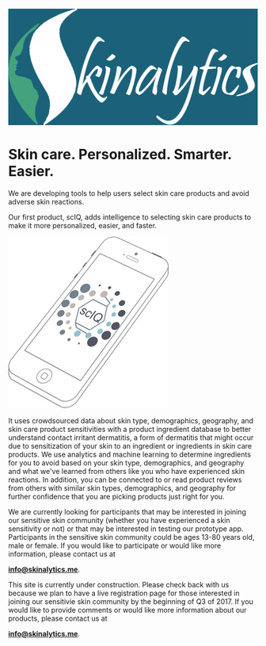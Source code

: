 ![Image of Skinalytics Logo](Images/LogoBlueGreenS4Font1dInv72dpi.jpg)

# Skin care. Personalized. Smarter. Easier.

We are developing tools to help users select skin care products and avoid adverse skin reactions.

Our first product, scIQ, adds intelligence to selecting skin care products to make it more personalized, easier, and faster. 

![Image of Skinalytics Logo](Images/scIQ_iphone_skew72dpi.jpg)

It uses crowdsourced data about skin type, demographics, geography, and skin care product sensitivities with a product ingredient database to better understand contact irritant dermatitis, a form of dermatitis that might occur due to sensitization of your skin to an ingredient or ingredients in skin care products. We use analytics and machine learning to determine ingredients for you to avoid based on your skin type, demographics, and geography and what we've learned from others like you who have experienced skin reactions. In addition, you can be connected to or read product reviews from others with similar skin types, demographics, and geography for further confidence that you are picking products just right for you.

We are currently looking for participants that may be interested in joining our sensitive skin community (whether you have experienced a skin sensitivity or not) or that may be interested in testing our prototype app. Participants in the sensitive skin community could be ages 13-80 years old, male or female. If you would like to participate or would like more information, please contact us at 

**<info@skinalytics.me>**.

This site is currently under construction. Please check back with us because we plan to have a live registration page for those interested in joining our sensitivie skin community by the beginning of Q3 of 2017. If you would like to provide comments or would like more information about our products, please contact us at

**<info@skinalytics.me>**.
